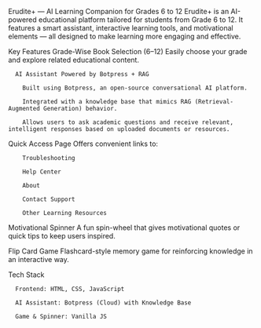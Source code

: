 Erudite+ — AI Learning Companion for Grades 6 to 12
Erudite+ is an AI-powered educational platform tailored for students from Grade 6 to 12. It features a smart assistant, interactive learning tools, and motivational elements — all designed to make learning more engaging and effective.

 Key Features
      Grade-Wise Book Selection (6–12)
        Easily choose your grade and explore related educational content.

      AI Assistant Powered by Botpress + RAG

        Built using Botpress, an open-source conversational AI platform.

        Integrated with a knowledge base that mimics RAG (Retrieval-Augmented Generation) behavior.

        Allows users to ask academic questions and receive relevant, intelligent responses based on uploaded documents or resources.

Quick Access Page
    Offers convenient links to:

        Troubleshooting

        Help Center

        About

        Contact Support

        Other Learning Resources

Motivational Spinner
        A fun spin-wheel that gives motivational quotes or quick tips to keep users inspired.

Flip Card Game
        Flashcard-style memory game for reinforcing knowledge in an interactive way.

Tech Stack
      
      Frontend: HTML, CSS, JavaScript

      AI Assistant: Botpress (Cloud) with Knowledge Base

      Game & Spinner: Vanilla JS
